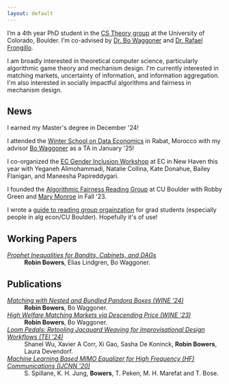 ```yaml
---
layout: default
---
```


I’m a 4th year PhD student in the [CS Theory group](https://www.colorado.edu/cs-theory/) at the University of Colorado, Boulder. I’m co-advised by [Dr. Bo Waggoner](https://www.bowaggoner.com/) and [Dr. Rafael Frongillo](https://raf.prof/).

I am broadly interested in theoretical computer science, particularly algorithmic game theory and mechanism design. I'm currently interested in matching markets, uncertainty of information, and information aggregation. I'm also interested in socially impactful algorithms and fairness in mechanism design.  

## News

I earned my Master's degree in December '24!

I attended the [Winter School on Data Economics](https://mcgt.um6p.ma/en/seminars-conferences/winter-days) in Rabat, Morocco with my advisor [Bo Waggoner](https://www.bowaggoner.com/) as a TA in January '25!

I co-organized the [EC Gender Inclusion Workshop](https://sites.google.com/view/ecgiw/home) at EC in New Haven this year with Yeganeh Alimohammadi, Natalie Collina, Kate Donahue, Bailey Flanigan, and Maneesha Papireddygari.

I founded the [Algorithmic Fairness Reading Group](https://drive.google.com/drive/folders/1I34giRyqhKqOTpaFyXA0iEpjCagsZpB5?usp=sharing) at CU Boulder with Robby Green and [Mary Monroe](https://mfmonroe.github.io/) in Fall '23. 

I wrote a [guide to reading group orgainzation](https://docs.google.com/document/d/1KMIdVBVf3o2abj_cYCc5OBPR7b1NEYg5a9ndxVi2kOA/edit?usp=sharing) for grad students (especially people in alg econ/CU Boulder). Hopefully it's of use!


## Working Papers

<dl>
<dt><em><a href="https://arxiv.org/abs/2502.08976" target="_blank" rel="noopener noreferrer">Prophet Inequalities for Bandits, Cabinets, and DAGs</a></em></dt>
<dd><b>Robin Bowers</b>, Elias Lindgren, Bo Waggoner.</dd>
</dl>

## Publications

<dl>
<dt><em><a href="https://arxiv.org/abs/2406.08711" target="_blank" rel="noopener noreferrer">Matching with Nested and Bundled Pandora Boxes (WINE '24)</a></em></dt>
<dd><b>Robin Bowers</b>, Bo Waggoner.</dd>
<dt><em><a href="https://arxiv.org/abs/2203.02023" target="_blank" rel="noopener noreferrer">High Welfare Matching Markets via Descending Price (WINE '23)</a></em></dt>
<dd><b>Robin Bowers</b>, Bo Waggoner.</dd>
<dt><em><a href="https://dl.acm.org/doi/10.1145/3623509.3633358" target="_blank" rel="noopener noreferrer">Loom Pedals: Retooling Jacquard Weaving for Improvisational Design Workflows (TEI '24)</a></em></dt>
<dd>Shanel Wu, Xavier A Corr, Xi Gao, Sasha De Koninck, <b>Robin Bowers</b>, Laura Devendorf.</dd>
<dt><em><a href="https://ieeexplore.ieee.org/document/9206600" target="_blank" rel="noopener noreferrer">Machine Learning Based MIMO Equalizer for High Frequency (HF) Communications (IJCNN '20)</a></em></dt>
<dd>S. Spillane, K. H. Jung, <b>Bowers</b>, T. Peken, M. H. Marefat and T. Bose.</dd>
</dl>
